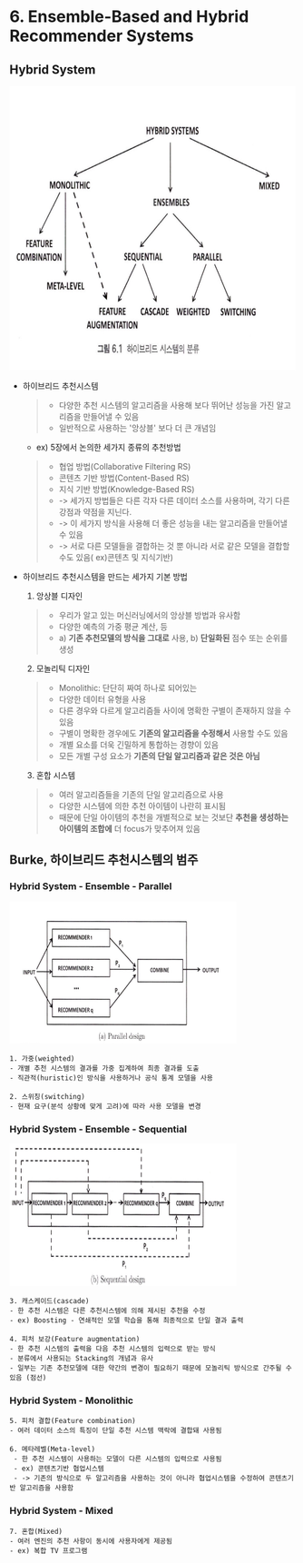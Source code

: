 
# 6. Ensemble-Based and Hybrid Recommender Systems

## Hybrid System
<img src="./img/category%20of%20hybrid%20systems.jpg" width="800" height="500"/>

- 하이브리드 추천시스템
	>- 다양한 추천 시스템의 알고리즘을 사용해 보다 뛰어난 성능을 가진 알고리즘을 만들어낼 수 있음
	>- 일반적으로 사용하는 '앙상블' 보다 더 큰 개념임
	- ex) 5장에서 논의한 세가지 종류의 추천방법
	>- 협업 방법(Collaborative Filtering RS) 
	>- 콘텐츠 기반 방법(Content-Based RS)
	>- 지식 기반 방법(Knowledge-Based RS)
	>- -> 세가지 방법들은 다른 각자 다른 데이터 소스를 사용하며, 각기 다른 강점과 약점을 지닌다.
	>- -> 이 세가지 방식을 사용해 더 좋은 성능을 내는 알고리즘을 만들어낼 수 있음
	>- -> 서로 다른 모델들을 결합하는 것 뿐 아니라 서로 같은 모델을 결합할 수도 있음( ex)콘텐츠 및 지식기반)

- 하이브리드 추천시스템을 만드는 세가지 기본 방법
	1. 앙상블 디자인
	>- 우리가 알고 있는 머신러닝에서의 앙상블 방법과 유사함
	>- 다양한 예측의 가중 평균 계산, 등
	>- a)  __기존 추천모델의 방식을 그대로__ 사용, b) __단일화된__ 점수 또는 순위를 생성

	2. 모놀리틱 디자인
	>- Monolithic: 단단히 짜여 하나로 되어있는
	>- 다양한 데이터 유형을 사용
	>- 다른 경우와 다르게 알고리즘들 사이에 명확한 구별이 존재하지 않을 수 있음
	>- 구별이 명확한 경우에도 __기존의 알고리즘을 수정해서__ 사용할 수도 있음
	>- 개별 요소를 더욱 긴밀하게 통합하는 경향이 있음
	>- 모든 개별 구성 요소가 __기존의 단일 알고리즘과 같은 것은 아님__
	3. 혼합 시스템
	>- 여러 알고리즘들을 기존의 단일 알고리즘으로 사용
	>- 다양한 시스템에 의한 추천 아이템이 나란히 표시됨
	>- 때문에 단일 아이템의 추천을 개별적으로 보는 것보단 __추천을 생성하는 아이템의 조합에__ 더 focus가 맞추어져 있음

## Burke, 하이브리드 추천시스템의 범주

### Hybrid System - Ensemble - Parallel
<img src="./img/parallel design.jpg" width="400" height="250"/>

	1. 가중(weighted)
	- 개별 추천 시스템의 결과를 가중 집계하여 최종 결과를 도출
	- 직관적(huristic)인 방식을 사용하거나 공식 통계 모델을 사용

	2. 스위칭(switching)
	- 현재 요구(분석 상황에 맞게 고려)에 따라 사용 모델을 변경

### Hybrid System - Ensemble - Sequential
<img src="./img/sequential design.jpg" width="400" height="250"/>

	3. 캐스케이드(cascade)
	- 한 추천 시스템은 다른 추천시스템에 의해 제시된 추천을 수정
	- ex) Boosting - 연쇄적인 모델 학습을 통해 최종적으로 단일 결과 출력

	4. 피처 보강(Feature augmentation)
	- 한 추천 시스템의 출력을 다음 추천 시스템의 입력으로 받는 방식
	- 분류에서 사용되는 Stacking의 개념과 유사
	- 일부는 기존 추천모델에 대한 약간의 변경이 필요하기 때문에 모놀리틱 방식으로 간주될 수 있음 (점선)

### Hybrid System - Monolithic

	5. 피처 결합(Feature combination)
	- 여러 데이터 소스의 특징이 단일 추천 시스템 맥락에 결합돼 사용됨

	6. 메타레벨(Meta-level)
	 - 한 추천 시스템이 사용하는 모델이 다른 시스템의 입력으로 사용됨
	 - ex) 콘텐츠기반 협업시스템 
	 - -> 기존의 방식으로 두 알고리즘을 사용하는 것이 아니라 협업시스템을 수정하여 콘텐츠기반 알고리즘을 사용함

### Hybrid System - Mixed

	7. 혼합(Mixed)
	- 여러 엔진의 추천 사항이 동시에 사용자에게 제공됨
	- ex) 복합 TV 프로그램
